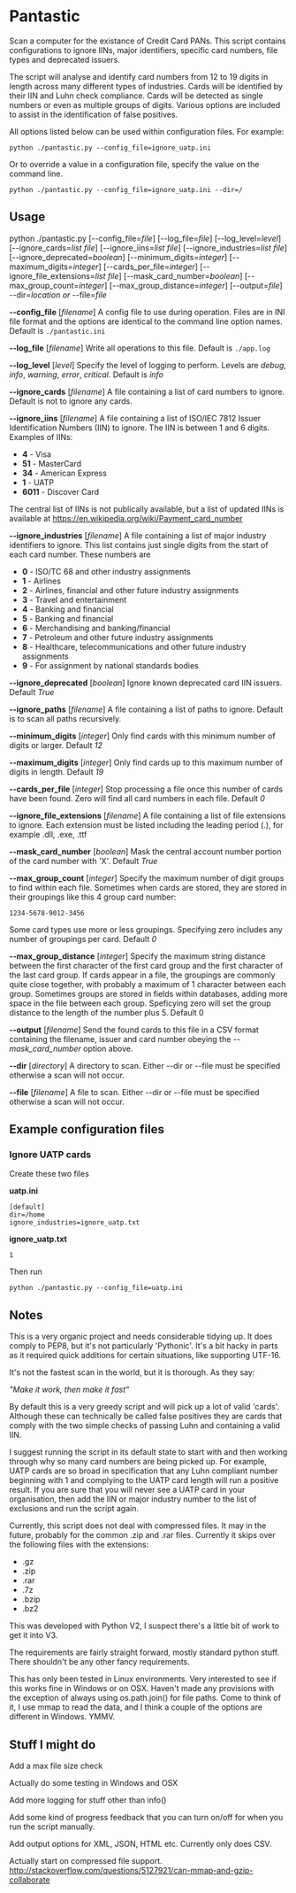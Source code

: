 # Pantastic

Scan a computer for the existance of Credit Card PANs. This script contains configurations
to ignore IINs, major identifiers, specific card numbers, file types and deprecated issuers.

The script will analyse and identify card numbers from 12 to 19 digits in length across
many different types of industries. Cards will be identified by their IIN and Luhn check
compliance. Cards will be detected as single numbers or even as multiple groups of digits. Various
options are included to assist in the identification of false positives.

All options listed below can be used within configuration files. For example:

`python ./pantastic.py --config_file=ignore_uatp.ini`

Or to override a value in a configuration file, specify the value on the
command line.

`python ./pantastic.py --config_file=ignore_uatp.ini --dir=/`

## Usage

python ./pantastic.py [--config_file=*file*] [--log_file=*file*] [--log_level=*level*] [--ignore_cards=*list file*] [--ignore_iins=*list file*] [--ignore_industries=*list file*] [--ignore_deprecated=*boolean*] [--minimum_digits=*integer*] [--maximum_digits=*integer*] [--cards_per_file=*integer*] [--ignore_file_extensions=*list file*] [--mask_card_number=*boolean*] [--max_group_count=*integer*] [--max_group_distance=*integer*] [--output=*file*] --dir=*location* *or* --file=*file*

**--config_file**
[*filename*] A config file to use during operation. Files are in INI file format and the
options are identical to the command line option names. Default is `./pantastic.ini`

**--log_file**
[*filename*] Write all operations to this file. Default is `./app.log`

**--log_level**
[*level*] Specify the level of logging to perform. Levels are *debug*,
*info*, *warning*, *error*, *critical*. Default is *info*

**--ignore_cards**
[*filename*] A file containing a list of card numbers to ignore. Default is not to
ignore any cards.

**--ignore_iins**
[*filename*] A file containing a list of ISO/IEC 7812 Issuer Identification Numbers (IIN)
to ignore. The IIN is between 1 and 6 digits. Examples of IINs:

* **4** - Visa
* **51** - MasterCard
* **34** - American Express
* **1** - UATP
* **6011** - Discover Card

The central list of IINs is not publically available, but a list of updated IINs is available
at https://en.wikipedia.org/wiki/Payment_card_number

**--ignore_industries**
[*filename*] A file containing a list of major industry identifiers to ignore. This
list contains just single digits from the start of each card number. These numbers are

* **0** - ISO/TC 68 and other industry assignments
* **1** - Airlines
* **2**	- Airlines, financial and other future industry assignments
* **3**	- Travel and entertainment
* **4**	- Banking and financial
* **5**	- Banking and financial
* **6**	- Merchandising and banking/financial
* **7**	- Petroleum and other future industry assignments
* **8**	- Healthcare, telecommunications and other future industry assignments
* **9**	- For assignment by national standards bodies

**--ignore_deprecated**
[*boolean*] Ignore known deprecated card IIN issuers. Default *True*

**--ignore_paths**
[*filename*] A file containing a list of paths to ignore. Default is to scan all paths
recursively.

**--minimum_digits**
[*integer*] Only find cards with this minimum number of digits or larger. Default *12*

**--maximum_digits**
[*integer*] Only find cards up to this maximum number of digits in length. Default *19*

**--cards_per_file**
[*integer*] Stop processing a file once this number of cards have been found. Zero will find
all card numbers in each file. Default *0*

**--ignore_file_extensions**
[*filename*] A file containing a list of file extensions to ignore. Each extension must
be listed including the leading period (.), for example .dll, .exe, .ttf

**--mask_card_number**
[*boolean*] Mask the central account number portion of the card number with 'X'. Default *True*

**--max_group_count**
[*integer*] Specify the maximum number of digit groups to find within each file. Sometimes
when cards are stored, they are stored in their groupings like this 4 group card number:

`1234-5678-9012-3456`

Some card types use more or less groupings. Specifying zero includes any number of groupings
per card. Default *0*

**--max_group_distance**
[*integer*] Specify the maximum string distance between the first character of the first
card group and the first character of the last card group. If cards appear in a file, the
groupings are commonly quite close together, with probably a maximum of 1 character
between each group. Sometimes groups are stored in fields within databases, adding more space
in the file between each group. Speficying zero will set the group distance to the length of
the number plus 5. Default 0

**--output**
[*filename*] Send the found cards to this file in a CSV format containing the filename, issuer
and card number obeying the *--mask_card_number* option above.

**--dir**
[*directory*] A directory to scan. Either --dir or --file must be specified otherwise
a scan will not occur.

**--file**
[*filename*] A file to scan. Either --dir or --file must be specified otherwise
a scan will not occur.

## Example configuration files

### Ignore UATP cards
Create these two files

**uatp.ini**
```
[default]
dir=/home
ignore_industries=ignore_uatp.txt
```

**ignore_uatp.txt**
```
1
```

Then run
```
python ./pantastic.py --config_file=uatp.ini
```

## Notes
This is a very organic project and needs considerable tidying up. It does
comply to PEP8, but it's not particularly 'Pythonic'. It's a bit hacky in
parts as it required quick additions for certain situations, like supporting
UTF-16.

It's not the fastest scan in the world, but it is thorough. As they say:

*"Make it work, then make it fast"*

By default this is a very greedy script and will pick up a lot of valid
'cards'. Although these can technically be called false positives they
are cards that comply with the two simple checks of passing Luhn and
containing a valid IIN.

I suggest running the script in its default state to
start with and then working through why so many card numbers are being
picked up. For example, UATP cards are so broad in specification that
any Luhn compliant number beginning with 1 and complying to the UATP
card length will run a positive result. If you are sure that you will
never see a UATP card in your organisation, then add the IIN or major
industry number to the list of exclusions and run the script again.

Currently, this script does not deal with compressed files. It may in
the future, probably for the common .zip and .rar files. Currently it skips
over the following files with the extensions:

* .gz
* .zip
* .rar
* .7z
* .bzip
* .bz2

This was developed with Python V2, I suspect there's a little bit of work
to get it into V3.

The requirements are fairly straight forward, mostly standard python stuff. There
shouldn't be any other fancy requirements.

This has only been tested in Linux environments. Very interested to see if this
works fine in Windows or on OSX. Haven't made any provisions with the exception
of always using os.path.join() for file paths. Come to think of it, I use mmap
to read the data, and I think a couple of the options are different in Windows. YMMV.

## Stuff I might do
Add a max file size check

Actually do some testing in Windows and OSX

Add more logging for stuff other than info()

Add some kind of progress feedback that you can turn on/off for when you run the
script manually.

Add output options for XML, JSON, HTML etc. Currently only does CSV.

Actually start on compressed file support. http://stackoverflow.com/questions/5127921/can-mmap-and-gzip-collaborate
